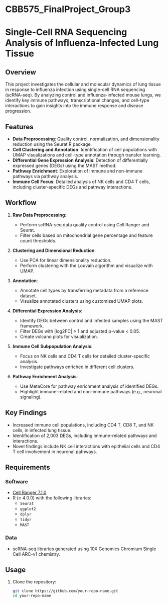 # CBB575_FinalProject_Group3
# Single-Cell RNA Sequencing Analysis of Influenza-Infected Lung Tissue

## Overview
This project investigates the cellular and molecular dynamics of lung tissue in response to influenza infection using single-cell RNA sequencing (scRNA-seq). By analyzing control and influenza-infected mouse lungs, we identify key immune pathways, transcriptional changes, and cell-type interactions to gain insights into the immune response and disease progression.

## Features
- **Data Preprocessing**: Quality control, normalization, and dimensionality reduction using the Seurat R package.
- **Cell Clustering and Annotation**: Identification of cell populations with UMAP visualizations and cell-type annotation through transfer learning.
- **Differential Gene Expression Analysis**: Detection of differentially expressed genes (DEGs) using the MAST method.
- **Pathway Enrichment**: Exploration of immune and non-immune pathways via pathway analysis.
- **Immune Cell Focus**: Detailed analysis of NK cells and CD4 T cells, including cluster-specific DEGs and pathway interactions.

## Workflow
1. **Raw Data Preprocessing**:
   - Perform scRNA-seq data quality control using Cell Ranger and Seurat.
   - Filter cells based on mitochondrial gene percentage and feature count thresholds.
   
2. **Clustering and Dimensional Reduction**:
   - Use PCA for linear dimensionality reduction.
   - Perform clustering with the Louvain algorithm and visualize with UMAP.

3. **Annotation**:
   - Annotate cell types by transferring metadata from a reference dataset.
   - Visualize annotated clusters using customized UMAP plots.

4. **Differential Expression Analysis**:
   - Identify DEGs between control and infected samples using the MAST framework.
   - Filter DEGs with |log2FC| > 1 and adjusted p-value < 0.05.
   - Create volcano plots for visualization.

5. **Immune Cell Subpopulation Analysis**:
   - Focus on NK cells and CD4 T cells for detailed cluster-specific analysis.
   - Investigate pathways enriched in different cell clusters.

6. **Pathway Enrichment Analysis**:
   - Use MetaCore for pathway enrichment analysis of identified DEGs.
   - Highlight immune-related and non-immune pathways (e.g., neuronal signaling).

## Key Findings
- Increased immune cell populations, including CD4 T, CD8 T, and NK cells, in infected lung tissue.
- Identification of 2,003 DEGs, including immune-related pathways and interactions.
- Novel findings include NK cell interactions with epithelial cells and CD4 T cell involvement in neuronal pathways.

## Requirements
### Software
- [Cell Ranger 7.1.0](https://support.10xgenomics.com/single-cell-gene-expression/software/overview/welcome)
- R (≥ 4.0.0) with the following libraries:
  - `Seurat`
  - `ggplot2`
  - `dplyr`
  - `tidyr`
  - `MAST`

### Data
- scRNA-seq libraries generated using 10X Genomics Chromium Single Cell ARC-v1 chemistry.

## Usage
1. Clone the repository:
   ```bash
   git clone https://github.com/your-repo-name.git
   cd your-repo-name
